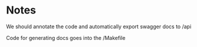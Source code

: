 # Notes

We should annotate the code and automatically export swagger docs to /api

Code for generating docs goes into the /Makefile
